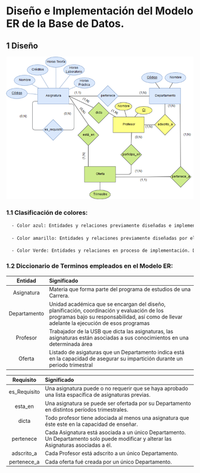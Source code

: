 # Diseño e Implementación del Modelo ER de la Base de Datos.

 ## 1 Diseño
 ![Deseño Relacional de la Base de Datos](ER_Model.png "Modelo ER_Sprint 2")
 
   ### 1.1 Clasificación de colores:
   
```diff
  - Color azul: Entidades y relaciones previamente diseñadas e implementadas por el equipo de desarrollo Delta Developers.
  
  - Color amarillo: Entidades y relaciones previamente diseñadas por el equipo de desarrollo BIG Developers.
  
  - Color Verde: Entidades y relaciones en proceso de implementación. Durante la fase actual de desarrollo. Estos elementos del diseño pueden estar sometidos a cambios hasta su completa validación.
```  

  ### 1.2 Diccionario de Terminos empleados en el Modelo ER:

| Entidad                  | Significado                                                     |
| :----------------------: |     :------------------------------------                       |
| Asignatura               | Materia que forma parte del programa de estudios de una Carrera.|
| Departamento             | Unidad académica que se encargan del diseño, planificación, coordinación y evaluación de los programas bajo su responsabilidad, así como de llevar adelante la ejecución de esos programas|
| Profesor                 | Trabajador de la USB  que dicta las asignaturas, las asignaturas están asociadas a sus conocimientos en una determinada área|
| Oferta                   | Listado de asigaturas que un Departamento indica está en la capacidad de asegurar su impartición durante un periodo trimestral |

| Requisito                | Significado                                                     |
| :----------------------: |     :------------------------------------                       |
| es_Requisito             | Una asignatura puede o no requerir que se haya aprobado una lista espacífica de asignaturas previas.|
| esta_en                  | Una asignatura se puede ser ofertada por su Departamento en distintos períodos trimestrales.|
| dicta                    | Todo profesor tiene adociada al menos una asignatura que éste este en la capacidad de enseñar.|
| pertenece                | Cada Asignatura está asociada a un único Departamento. Un Departamento solo puede modificar y alterar las Asignaturas asociadas a él.|
| adscrito_a               | Cada Profesor está adscrito a un único Departamento.|
| pertenece_a              | Cada oferta fué creada por un único Departamento.|
